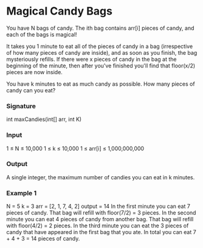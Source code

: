 # Magical Candy Bags
You have N bags of candy. The ith bag contains arr[i] pieces of candy, and each of the bags is magical!

It takes you 1 minute to eat all of the pieces of candy in a bag (irrespective of how many pieces of candy are inside), and as soon as you finish, the bag mysteriously refills. If there were x pieces of candy in the bag at the beginning of the minute, then after you've finished you'll find that floor(x/2) pieces are now inside.

You have k minutes to eat as much candy as possible. How many pieces of candy can you eat?

### Signature
int maxCandies(int[] arr, int K)

### Input

1 ≤ N ≤ 10,000
1 ≤ k ≤ 10,000
1 ≤ arr[i] ≤ 1,000,000,000

### Output
A single integer, the maximum number of candies you can eat in k minutes.

### Example 1
N = 5 
k = 3
arr = [2, 1, 7, 4, 2]
output = 14
In the first minute you can eat 7 pieces of candy. That bag will refill with floor(7/2) = 3 pieces.
In the second minute you can eat 4 pieces of candy from another bag. That bag will refill with floor(4/2) = 2 pieces.
In the third minute you can eat the 3 pieces of candy that have appeared in the first bag that you ate.
In total you can eat 7 + 4 + 3 = 14 pieces of candy.